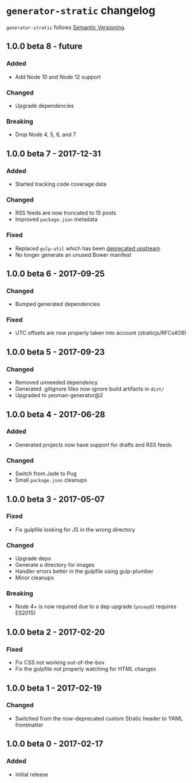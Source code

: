 # `generator-stratic` changelog

`generator-stratic` follows [Semantic Versioning][1].

## 1.0.0 beta 8 - future

### Added

* Add Node 10 and Node 12 support

### Changed

* Upgrade dependencies

### Breaking

* Drop Node 4, 5, 6, and 7

## 1.0.0 beta 7 - 2017-12-31

### Added

* Started tracking code coverage data

### Changed

* RSS feeds are now truncated to 15 posts
* Improved `package.json` metadata

### Fixed

* Replaced `gulp-util` which has been [deprecated upstream](https://medium.com/gulpjs/gulp-util-ca3b1f9f9ac5)
* No longer generate an unused Bower manifest

## 1.0.0 beta 6 - 2017-09-25

### Changed

* Bumped generated dependencies

### Fixed

* UTC offsets are now properly taken into account (straticjs/RFCs#28)

## 1.0.0 beta 5 - 2017-09-23

### Changed

* Removed unneeded dependency
* Generated .gitignore files now ignore build artifacts in `dist/`
* Upgraded to yeoman-generator@2

## 1.0.0 beta 4 - 2017-06-28

### Added

* Generated projects now have support for drafts and RSS feeds

### Changed

* Switch from Jade to Pug
* Small `package.json` cleanups

## 1.0.0 beta 3 - 2017-05-07

### Fixed

* Fix gulpfile looking for JS in the wrong directory

### Changed

* Upgrade deps
* Generate a directory for images
* Handler errors better in the gulpfile using gulp-plumber
* Minor cleanups

### Breaking

* Node 4+ is now required due to a dep upgrade (`yosay@2` requires ES2015)

## 1.0.0 beta 2 - 2017-02-20

### Fixed

* Fix CSS not working out-of-the-box
* Fix the gulpfile not properly watching for HTML changes

## 1.0.0 beta 1 - 2017-02-19

### Changed

* Switched from the now-deprecated custom Stratic header to YAML frontmatter

## 1.0.0 beta 0 - 2017-02-17

### Added

* Initial release

 [1]: http://semver.org/
